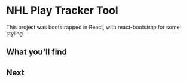 # NHL Play Tracker Tool

This project was bootstrapped in React, with react-bootstrap for some styling. 

## What you'll find

## Next
